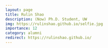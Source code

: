 ```yaml
---
layout: page
title: Rulin Shao
description: (Now) Ph.D. Student, UW
img: https://rulinshao.github.io/selfie.jpg
importance: 12
category: alumni
redirect: https://rulinshao.github.io/
---
```

